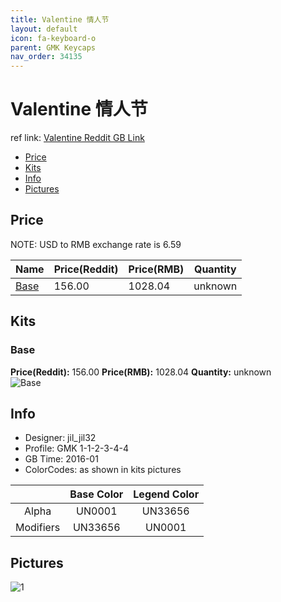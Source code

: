 ```yaml
---
title: Valentine 情人节
layout: default
icon: fa-keyboard-o
parent: GMK Keycaps
nav_order: 34135
---
```


# Valentine 情人节

ref link: [Valentine Reddit GB Link](https://www.reddit.com/r/MechanicalKeyboards/comments/42mo4i/buying_gmk_valentine_gb_is_up/)

* [Price](#price)
* [Kits](#kits)
* [Info](#info)
* [Pictures](#pictures)


## Price  
NOTE: USD to RMB exchange rate is 6.59

| Name          | Price(Reddit)    |  Price(RMB) | Quantity |
| ------------- | ------------ |  ---------- | -------- |
|[Base](#base)|156.00|1028.04|unknown|


## Kits
### Base
**Price(Reddit):** 156.00    **Price(RMB):** 1028.04    **Quantity:** unknown  
<img src="{{ 'assets/images/gmk-keycaps/valentine/kits_pics/base.jpg' | relative_url }}" alt="Base" class="image featured">


## Info
* Designer: jil_jil32
* Profile: GMK 1-1-2-3-4-4
* GB Time: 2016-01
* ColorCodes: as shown in kits pictures 

| |Base Color     | Legend Color
| :-------------: | :-------------: | :------------:
|Alpha|UN0001|UN33656
|Modifiers|UN33656|UN0001


## Pictures
<img src="{{ 'assets/images/gmk-keycaps/valentine/rendering_pics/1.jpg' | relative_url }}" alt="1" class="image featured">
